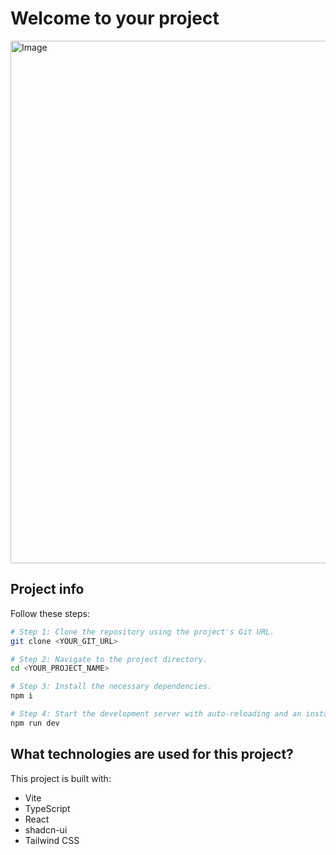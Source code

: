 # Welcome to your project

<img width="1892" height="836" alt="Image" src="https://github.com/user-attachments/assets/33c84cfa-83b6-4fe3-906b-5449167c6dbf" />

## Project info


Follow these steps:

```sh
# Step 1: Clone the repository using the project's Git URL.
git clone <YOUR_GIT_URL>

# Step 2: Navigate to the project directory.
cd <YOUR_PROJECT_NAME>

# Step 3: Install the necessary dependencies.
npm i

# Step 4: Start the development server with auto-reloading and an instant preview.
npm run dev
```

## What technologies are used for this project?

This project is built with:

- Vite
- TypeScript
- React
- shadcn-ui
- Tailwind CSS
